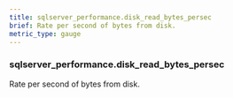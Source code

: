 ```yaml
---
title: sqlserver_performance.disk_read_bytes_persec
brief: Rate per second of bytes from disk.
metric_type: gauge
---
```

### sqlserver_performance.disk_read_bytes_persec

Rate per second of bytes from disk.